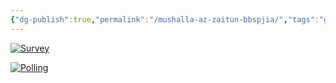 ```yaml
---
{"dg-publish":true,"permalink":"/mushalla-az-zaitun-bbspjia/","tags":"gardenEntry"}
---
```





[![Survey](https://www.nicepng.com/png/full/188-1881207_survey-icon-png-circle.png)](https://tally.so/r/wvXD5X)



[![Polling](https://encrypted-tbn0.gstatic.com/images?q=tbn:ANd9GcRVu0vGgAm3SWqnfusleyT3l_V49TA3SjX6rQ&usqp=CAU)](https://www.menti.com/al3uns5jhxox)